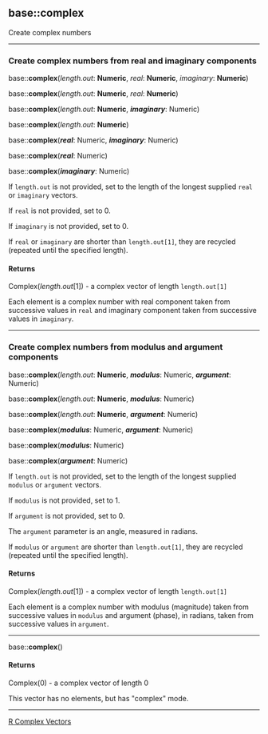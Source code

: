## base::complex

Create complex numbers

---
### Create complex numbers from real and imaginary components

base::**complex**(*length.out*: **Numeric**, *real*: **Numeric**, *imaginary*: **Numeric**)

base::**complex**(*length.out*: **Numeric**, *real*: **Numeric**)

base::**complex**(*length.out*: **Numeric**, ***imaginary***: Numeric)

base::**complex**(*length.out*: **Numeric**)

base::**complex**(***real***: Numeric, ***imaginary***: Numeric)

base::**complex**(***real***: Numeric)

base::**complex**(***imaginary***: Numeric)


If `length.out` is not provided, set to the length of the longest supplied `real` or `imaginary` vectors.

If `real` is not provided, set to 0.

If `imaginary` is not provided, set to 0.

If `real` or `imaginary` are shorter than `length.out[1]`, they are recycled (repeated until the specified length).

#### Returns
Complex(*length.out*[1]) - a complex vector of length `length.out[1]`

Each element is a complex number with real component taken from successive values in `real` and imaginary component taken from successive values in `imaginary`.

---
### Create complex numbers from modulus and argument components

base::**complex**(*length.out*: **Numeric**, ***modulus***: Numeric, ***argument***: Numeric)

base::**complex**(*length.out*: **Numeric**, ***modulus***: Numeric)

base::**complex**(*length.out*: **Numeric**, ***argument***: Numeric)

base::**complex**(***modulus***: Numeric, ***argument***: Numeric)

base::**complex**(***modulus***: Numeric)

base::**complex**(***argument***: Numeric)

If `length.out` is not provided, set to the length of the longest supplied `modulus` or `argument` vectors.

If `modulus` is not provided, set to 1.

If `argument` is not provided, set to 0.

The `argument` parameter is an angle, measured in radians.

If `modulus` or `argument` are shorter than `length.out[1]`, they are recycled (repeated until the specified length).

#### Returns
Complex(*length.out*[1]) - a complex vector of length `length.out[1]`

Each element is a complex number with modulus (magnitude) taken from successive values in `modulus` and argument (phase), in radians, taken from successive values in `argument`.

---

base::**complex**()

#### Returns
Complex(0) - a complex vector of length 0

This vector has no elements, but has "complex" mode.

---


[R Complex Vectors](http://stat.ethz.ch/R-manual/R-devel/library/base/html/complex.html)


